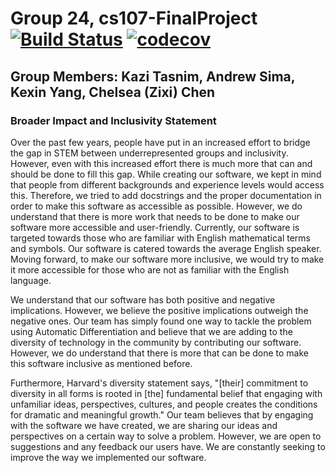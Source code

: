# Group 24, cs107-FinalProject [![Build Status](https://app.travis-ci.com/cs107-runtimeterror/cs107-FinalProject.svg?token=stMPL4xedtyEMYyN72oW&branch=milestone1b-dev)](https://app.travis-ci.com/cs107-runtimeterror/cs107-FinalProject) [![codecov](https://codecov.io/gh/cs107-runtimeterror/cs107-FinalProject/branch/milestone1b-dev/graph/badge.svg?token=FF27EQ75ID)](https://codecov.io/gh/cs107-runtimeterror/cs107-FinalProject) 

## Group Members: Kazi Tasnim, Andrew Sima, Kexin Yang, Chelsea (Zixi) Chen

### Broader Impact and Inclusivity Statement
Over the past few years, people have put in an increased effort to bridge the gap in STEM between underrepresented groups and inclusivity. However, even with this increased effort there is much more that can and should be done to fill this gap. While creating our software, we kept in mind that people from different backgrounds and experience levels would access this. Therefore, we tried to add docstrings and the proper documentation in order to make this software as accessible as possible. However, we do understand that there is more work that needs to be done to make our software more accessible and user-friendly. Currently, our software is targeted towards those who are familiar with English mathematical terms and symbols. Our software is catered towards the average English speaker. Moving forward, to make our software more inclusive, we would try to make it more accessible for those who are not as familiar with the English language.

We understand that our software has both positive and negative implications. However, we believe the positive implications outweigh the negative ones. Our team has simply found one way to tackle the problem using Automatic Differentiation and believe that we are adding to the diversity of technology in the community by contributing our software. However, we do understand that there is more that can be done to make this software inclusive as mentioned before.

Furthermore, Harvard's diversity statement says, "[their] commitment to diversity in all forms is rooted in [the] fundamental belief that engaging with unfamiliar ideas, perspectives, cultures, and people creates the conditions for dramatic and meaningful growth." Our team believes that by engaging with the software we have created, we are sharing our ideas and perspectives on a certain way to solve a problem. However, we are open to suggestions and any feedback our users have. We are constantly seeking to improve the way we implemented our software.
